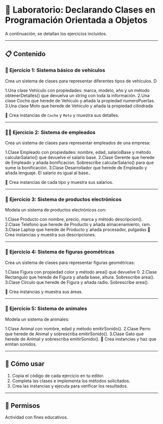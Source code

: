 # 📝 Laboratorio: Declarando Clases en Programación Orientada a Objetos


A continuación, se detallan los ejercicios incluidos.

---

## 📋 Contenido

### 🚗 Ejercicio 1: Sistema básico de vehículos

 Crea un sistema de clases para representar diferentes tipos de vehículos. D

 1.Una clase Vehiculo con propiedades: marca, modelo, año y un  método obtenerDetalles() que devuelva un string con toda la información.
 2.Una clase Coche que herede de Vehiculo y añada la propiedad numeroPuertas.
 3.Una clase Moto que herede de Vehiculo y añada la propiedad cilindrada

📌 Crea instancias de `Coche` y `Moto` y muestra sus detalles.

---

### 👨‍💼 Ejercicio 2: Sistema de empleados

Crea un sistema de clases para representar empleados de una empresa:

 1.Clase Empleado con propiedades: nombre, edad, salarioBase y método calcularSalario() que devuelve el salario base.
 2.Clase Gerente que herede de Empleado y añada bonificacion. Sobrescribe calcularSalario() para que sume la bonificación.
 3.Clase Desarrollador que herede de Empleado y añada lenguaje. El salario es igual al base..

📌 Crea instancias de cada tipo y muestra sus salarios.

---

### 📱 Ejercicio 3: Sistema de productos electrónicos

Modela un sistema de productos electrónicos con:

1.Clase Producto con nombre, precio, marca y método descripcion().
 2.Clase Telefono que herede de Producto y añada almacenamiento, ram.
 3.Clase Laptop que herede de Producto y añada procesador, pulgadas
📌 Crea instancias y muestra sus descripciones.

---

### 🔷 Ejercicio 4: Sistema de figuras geométricas

Crea un sistema de clases para representar figuras geométricas:

 1.Clase Figura con propiedad color y método area() que devuelve 0.
 2.Clase Rectangulo que herede de Figura y añada base, altura. Sobrescribe area().
 3.Clase Circulo que herede de Figura y añada radio. Sobrescribe area().

📌 Crea instancias y muestra sus áreas.

---

### 🐾 Ejercicio 5: Sistema de animales

Modela un sistema de animales:

  1.Clase Animal con nombre, edad y método emitirSonido().
 2.Clase Perro que herede de Animal y sobrescriba emitirSonido().
 3.Clase Gato que herede de Animal y sobrescriba emitirSonido().
📌 Crea instancias y haz que emitan sonidos.

---


## 📄 Cómo usar

1. Copia el código de cada ejercicio en tu editor.
2. Completa las clases e implementa los métodos solicitados.
3. Crea las instancias y ejecuta para verificar los resultados.

---


## 📄 Permisos

Actividad con fines educativos. 

